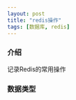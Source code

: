 ```yaml
---
layout: post
title: "redis操作"
tags: [数据库, redis]
---
```

### 介绍
记录Redis的常用操作
<!--excerpt-->
### 数据类型


